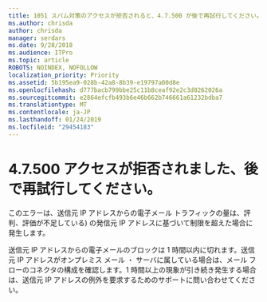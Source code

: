 ```yaml
---
title: 1051 スパム対策のアクセスが拒否されると、4.7.500 が後で再試行してください。
ms.author: chrisda
author: chrisda
manager: serdars
ms.date: 9/28/2018
ms.audience: ITPro
ms.topic: article
ROBOTS: NOINDEX, NOFOLLOW
localization_priority: Priority
ms.assetid: 5b195ea9-028b-42a8-8b39-e19797a00d8e
ms.openlocfilehash: d777bacb799bbe25c11b8ceaf92e2c3d0262026a
ms.sourcegitcommit: e2864efcfb493b6e46b662b746661a61232bdba7
ms.translationtype: MT
ms.contentlocale: ja-JP
ms.lasthandoff: 01/24/2019
ms.locfileid: "29454183"
---
```

# <a name="47500-access-denied-please-try-again-later"></a>4.7.500 アクセスが拒否されました、後で再試行してください。

このエラーは、送信元 IP アドレスからの電子メール トラフィックの量は、評判、評価が不足している) の発信元 IP アドレスに基づいて制限を超えた場合に発生します。
  
送信元 IP アドレスからの電子メールのブロックは 1 時間以内に切れます。送信元 IP アドレスがオンプレミス メール ・ サーバに属している場合は、メール フローのコネクタの構成を確認します。1 時間以上の現象が引き続き発生する場合は、送信元 IP アドレスの例外を要求するためのサポートに問い合わせてください。
  

